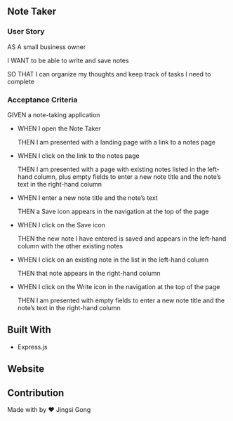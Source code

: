 ## **Note Taker**

### **User Story**

AS A small business owner

I WANT to be able to write and save notes

SO THAT I can organize my thoughts and keep track of tasks I need to complete

### **Acceptance Criteria**

GIVEN a note-taking application

* WHEN I open the Note Taker

  THEN I am presented with a landing page with a link to a notes page

* WHEN I click on the link to the notes page

  THEN I am presented with a page with existing notes listed in the left-hand column, plus empty fields to enter a new note title and the note’s text in the right-hand column

* WHEN I enter a new note title and the note’s text

  THEN a Save icon appears in the navigation at the top of the page

* WHEN I click on the Save icon

  THEN the new note I have entered is saved and appears in the left-hand column with the other existing notes

* WHEN I click on an existing note in the list in the left-hand column

  THEN that note appears in the right-hand column

* WHEN I click on the Write icon in the navigation at the top of the page

  THEN I am presented with empty fields to enter a new note title and the note’s text in the right-hand column

## **Built With**

* Express.js

## **Website**

## **Contribution** 

Made with by ❤️ Jingsi Gong
